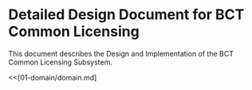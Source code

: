 Detailed Design Document for BCT Common Licensing
=================================================

This document describes the Design and Implementation of the BCT Common
Licensing Subsystem.

\<\<\[01-domain/domain.md\]
